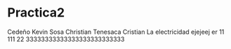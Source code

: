 # Practica2
Cedeño Kevin
Sosa Christian
Tenesaca Cristian
La electricidad
ejejeej
er 
11
111
22
33333333333333333333333333

